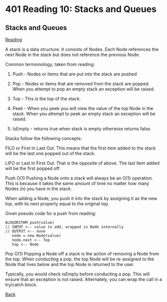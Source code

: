# 401 Reading 10: Stacks and Queues

## Stacks and Queues
[Reading](https://codefellows.github.io/common_curriculum/data_structures_and_algorithms/Code_401/class-10/resources/stacks_and_queues.html)

A stack is a data structure. It consists of Nodes. Each Node references the next Node in the stack but does not reference the previous Node.

Common termionology, taken from reading:
1. Push - Nodes or items that are put into the stack are pushed

2. Pop - Nodes or items that are removed from the stack are popped. When you attempt to pop an empty stack an exception will be raised.

3. Top - This is the top of the stack.

4. Peek - When you peek you will view the value of the top Node in the stack. When you attempt to peek an empty stack an exception will be raised.

5. IsEmpty - returns true when stack is empty otherwise returns false.

Stacks follow the following concepts:

FILO or First In Last Out.
This means that the first item added to the stack will be the last one popped out of the stack.

LIFO or Last In First Out.
That is the opposite of above. The last item added will be the first popped off.

Push O(1)
Pushing a Node onto a stack will always be an O(1) operation. This is because it takes the same amount of time no matter how many Nodes (n) you have in the stack.

When adding a Node, you push it into the stack by assigning it as the new top, with its next property equal to the original top.

Given pseudo code for a push from reading:
```
ALOGORITHM push(value)
// INPUT <-- value to add, wrapped in Node internally
// OUTPUT <-- none
   node = new Node(value)
   node.next <-- Top
   top <-- Node
```

Pop O(1)
Popping a Node off a stack is the action of removing a Node from the top. When conducting a pop, the top Node will be re-assigned to the Node that lives below and the top Node is returned to the user.

Typically, you would check isEmpty before conducting a pop. This will ensure that an exception is not raised. Alternately, you can wrap the call in a try/catch block.



[Back](README.md)